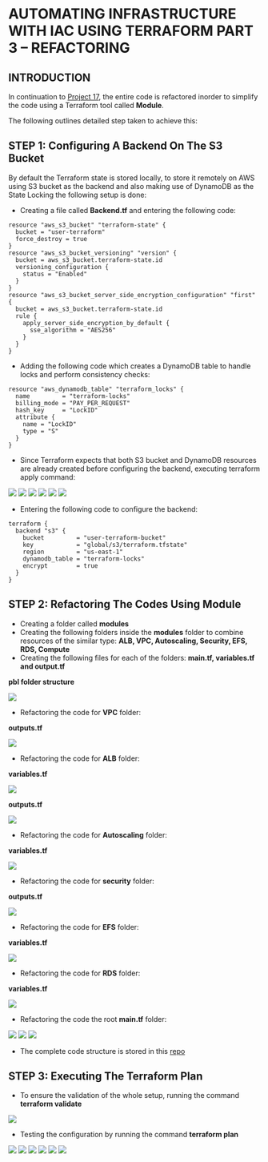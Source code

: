 # AUTOMATING INFRASTRUCTURE WITH IAC USING TERRAFORM PART 3 – REFACTORING
## INTRODUCTION
In continuation to [Project 17](https://github.com/Demiladee/private-projects/blob/main/project17.md), the entire code is refactored inorder to simplify the code using a Terraform tool called **Module**.

The following outlines detailed step taken to achieve this:

## STEP 1: Configuring A Backend On The S3 Bucket
By default the Terraform state is stored locally, to store it remotely on AWS using S3 bucket as the backend and also making use of DynamoDB as the State Locking the following setup is done:
- Creating a file called **Backend.tf** and entering the following code:
```
resource "aws_s3_bucket" "terraform-state" {
  bucket = "user-terraform"
  force_destroy = true
}
resource "aws_s3_bucket_versioning" "version" {
  bucket = aws_s3_bucket.terraform-state.id
  versioning_configuration {
    status = "Enabled"
  }
}
resource "aws_s3_bucket_server_side_encryption_configuration" "first" {
  bucket = aws_s3_bucket.terraform-state.id
  rule {
    apply_server_side_encryption_by_default {
      sse_algorithm = "AES256"
    }
  }
}
```
- Adding the following code which creates a DynamoDB table to handle locks and perform consistency checks:
```
resource "aws_dynamodb_table" "terraform_locks" {
  name         = "terraform-locks"
  billing_mode = "PAY_PER_REQUEST"
  hash_key     = "LockID"
  attribute {
    name = "LockID"
    type = "S"
  }
}
```
- Since Terraform expects that both S3 bucket and DynamoDB resources are already created before configuring the backend, executing terraform apply command:

![](https://github.com/Demiladee/private-projects/blob/main/img/project18/terraform%20init.png)
![](https://github.com/Demiladee/private-projects/blob/main/img/project18/first%20terraform%20apply.png)
![](https://github.com/Demiladee/private-projects/blob/main/img/project18/first%20terraform%20apply-2.png)
![](https://github.com/Demiladee/private-projects/blob/main/img/project18/first%20terraform%20apply-3.png)
![](https://github.com/Demiladee/private-projects/blob/main/img/project18/dynamodb.png)
![](https://github.com/Demiladee/private-projects/blob/main/img/project18/terraform.tfstate%20created.png)

- Entering the following code to configure the backend:
```
terraform {
  backend "s3" {
    bucket         = "user-terraform-bucket"
    key            = "global/s3/terraform.tfstate"
    region         = "us-east-1"
    dynamodb_table = "terraform-locks"
    encrypt        = true
  }
}
```
## STEP 2: Refactoring The Codes Using Module

- Creating a folder called **modules**
- Creating the following folders inside the **modules** folder to combine resources of the similar type: **ALB, VPC, Autoscaling, Security, EFS, RDS, Compute**
- Creating the following files for each of the folders: **main.tf, variables.tf and output.tf**

**pbl folder structure**

![](https://github.com/Demiladee/private-projects/blob/main/img/project18/structure%20of%20pbl%20folder.png)

- Refactoring the code for **VPC** folder:

**outputs.tf**

![](https://github.com/Demiladee/private-projects/blob/main/img/project18/output%20for%20vpc.png)

- Refactoring the code for **ALB** folder:

**variables.tf**

![](https://github.com/Demiladee/private-projects/blob/main/img/project18/variables%20for%20ALB.png)

**outputs.tf**

![](https://github.com/Demiladee/private-projects/blob/main/img/project18/output%20for%20ALB.png)

- Refactoring the code for **Autoscaling** folder:

**variables.tf**

![](https://github.com/Demiladee/private-projects/blob/main/img/project18/variables%20for%20asg.png)

- Refactoring the code for **security** folder:

**outputs.tf**

![](https://github.com/Demiladee/private-projects/blob/main/img/project18/outputs%20for%20sg.png)

- Refactoring the code for **EFS** folder:

**variables.tf**

![](https://github.com/Demiladee/private-projects/blob/main/img/project18/variables%20for%20efs.png)

- Refactoring the code for **RDS** folder:

**variables.tf**

![](https://github.com/Demiladee/private-projects/blob/main/img/project18/variables%20for%20rds.png)

- Refactoring the code the root **main.tf** folder:

![](https://github.com/Demiladee/private-projects/blob/main/img/project18/main.tf.png)
![](https://github.com/Demiladee/private-projects/blob/main/img/project18/main.tf-2.png)
![](https://github.com/Demiladee/private-projects/blob/main/img/project18/main.tf-3.png)

- The complete code structure is stored in this [repo](https://github.com/Demiladee/terraform-cloud)

## STEP 3: Executing The Terraform Plan

- To ensure the validation of the whole setup, running the command **terraform validate**

![](https://github.com/Demiladee/private-projects/blob/main/img/project18/terraform%20validate.png)

- Testing the configuration by running the command **terraform plan**

![](https://github.com/Demiladee/private-projects/blob/main/img/project18/terraform%20plan.png)
![](https://github.com/Demiladee/private-projects/blob/main/img/project18/terraform%20plan-2.png)
![](https://github.com/Demiladee/private-projects/blob/main/img/project18/terraform%20plan-3.png)
![](https://github.com/Demiladee/private-projects/blob/main/img/project18/terraform%20plan-4.png)
![](https://github.com/Demiladee/private-projects/blob/main/img/project18/terraform%20plan-5.png)
![](https://github.com/Demiladee/private-projects/blob/main/img/project18/terraform%20plan-6.png)
